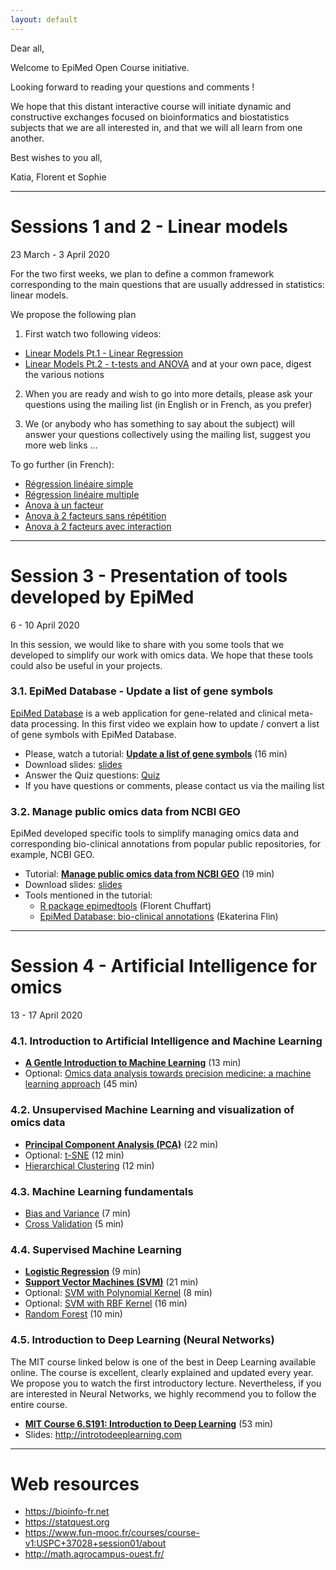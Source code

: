 ```yaml
---
layout: default
---
```


Dear all, 

Welcome to EpiMed Open Course initiative.

Looking forward to reading your questions and comments !

We hope that this distant interactive course will initiate dynamic and constructive exchanges focused on bioinformatics and biostatistics subjects that we are all interested in, and that we will all learn from one another.

Best wishes to you all,

Katia, Florent et Sophie

* * *

# Sessions 1 and 2 - Linear models

23 March - 3 April 2020

For the two first weeks, we plan to define a common framework corresponding to the main questions that are usually addressed in statistics: linear models.

We propose the following plan
1. First watch two following videos: 
 -  <a href="https://www.youtube.com/watch?v=nk2CQITm_eo" target="_blank">Linear Models Pt.1 - Linear Regression</a>
 -  <a href="https://www.youtube.com/watch?v=NF5_btOaCig" target="_blank">Linear Models Pt.2 - t-tests and ANOVA</a> 
and at your own pace, digest the various notions
 
2. When you are ready and wish to go into more details, please ask your questions using the mailing list (in English or in French, as you prefer)

3. We (or anybody who has something to say about the subject) will answer your questions collectively using the mailing list, suggest you more web links …

To go further (in French): 

- <a href="https://www.youtube.com/watch?v=OcWpu9NuyEI" target="_blank">Régression linéaire simple          </a> 
- <a href="https://www.youtube.com/watch?v=_Mbmf3HbMCc" target="_blank">Régression linéaire multiple        </a> 
- <a href="https://www.youtube.com/watch?v=M70yMVlQbUs" target="_blank">Anova à un facteur                  </a>
- <a href="https://www.youtube.com/watch?v=bpM_PL2RVcY" target="_blank">Anova à 2 facteurs sans répétition  </a> 
- <a href="https://www.youtube.com/watch?v=65sUYrDRFKU" target="_blank">Anova à 2 facteurs avec interaction </a>


* * *

# Session 3 - Presentation of tools developed by EpiMed

6 - 10 April 2020

In this session, we would like to share with you some tools that we developed to simplify our work with omics data. We hope that these tools could also be useful in your projects.

### 3.1. EpiMed Database - Update a list of gene symbols

<a href="http://epimed.univ-grenoble-alpes.fr/database/" target="_blank">EpiMed Database</a> is a web application for gene-related and clinical meta-data processing. In this first video we explain how to update / convert a list of gene symbols with EpiMed Database.

* Please, watch a tutorial: <a href="https://youtu.be/QBXUFVdreMk" target="_blank">**Update a list of gene symbols**</a> (16 min)
* Download slides: <a href="http://epimed.univ-grenoble-alpes.fr/downloads/epimed_open_course/EpiMed_Open_Course_update_gene_symbols_with_EpiMed_database.pdf" target="_blank">slides</a>
* Answer the Quiz questions: <a href="https://docs.google.com/forms/d/e/1FAIpQLSdtkCynPExJo3oFhmtnE-9Iwgx3SBI8zCXCREWshm6saKV1tQ/viewform?vc=0&c=0&w=1" target="_blank">Quiz</a>
* If you have questions or comments, please contact us via the mailing list

### 3.2. Manage public omics data from NCBI GEO

EpiMed developed specific tools to simplify managing omics data and corresponding bio-clinical annotations from popular public repositories, for example, NCBI GEO.

* Tutorial: <a href="https://youtu.be/lSEifh6JoCA" target="_blank">**Manage public omics data from NCBI GEO**</a> (19 min)
* Download slides: <a href="http://epimed.univ-grenoble-alpes.fr/downloads/epimed_open_course/EpiMed_Open_Course_manage_omics_data_from_NCBI_GEO.pdf" target="_blank">slides</a>
* Tools mentioned in the tutorial:
	- <a href="https://github.com/fchuffar/epimedtools" target="_blank">R package epimedtools</a> (Florent Chuffart)
	- <a href="http://epimed.univ-grenoble-alpes.fr/database/series" target="_blank">EpiMed Database: bio-clinical annotations</a> (Ekaterina Flin)


* * *

# Session 4 - Artificial Intelligence for omics

13 - 17 April 2020

### 4.1. Introduction to Artificial Intelligence and Machine Learning
* <a href="https://www.youtube.com/watch?v=Gv9_4yMHFhI" target="_blank">**A Gentle Introduction to Machine Learning**</a> (13 min)
* Optional: <a href="https://www.youtube.com/watch?v=mWlxpvsli0s" target="_blank">Omics data analysis towards precision medicine: a machine learning approach</a> (45 min)

### 4.2. Unsupervised Machine Learning and visualization of omics data
* <a href="https://www.youtube.com/watch?v=FgakZw6K1QQ" target="_blank">**Principal Component Analysis (PCA)**</a> (22 min)
* Optional: <a href="https://www.youtube.com/watch?v=NEaUSP4YerM" target="_blank">t-SNE</a> (12 min)
* <a href="https://www.youtube.com/watch?v=7xHsRkOdVwo" target="_blank">Hierarchical Clustering</a> (12 min)

### 4.3. Machine Learning fundamentals
* <a href="https://www.youtube.com/watch?v=EuBBz3bI-aA" target="_blank">Bias and Variance</a> (7 min)
* <a href="https://www.youtube.com/watch?v=fSytzGwwBVw" target="_blank">Cross Validation</a> (5 min)

### 4.4. Supervised Machine Learning
* <a href="https://www.youtube.com/watch?v=yIYKR4sgzI8" target="_blank">**Logistic Regression**</a> (9 min)
* <a href="https://www.youtube.com/watch?v=efR1C6CvhmE" target="_blank">**Support Vector Machines (SVM)**</a> (21 min)
* Optional: <a href="https://www.youtube.com/watch?v=Toet3EiSFcM" target="_blank">SVM with Polynomial Kernel</a> (8 min)
* Optional: <a href="https://www.youtube.com/watch?v=Qc5IyLW_hns" target="_blank">SVM with RBF Kernel</a> (16 min)
* <a href="https://www.youtube.com/watch?v=J4Wdy0Wc_xQ" target="_blank">Random Forest</a> (10 min)

### 4.5. Introduction to Deep Learning (Neural Networks)

The MIT course linked below is one of the best in Deep Learning available online. The course is excellent, clearly explained and updated every year. We propose you to watch the first introductory lecture. Nevertheless, if you are interested in Neural Networks, we highly recommend you to follow the entire course. 

* <a href="https://www.youtube.com/watch?v=njKP3FqW3Sk" target="_blank">**MIT Course 6.S191: Introduction to Deep Learning**</a> (53 min)
* Slides: <a href="http://introtodeeplearning.com" target="_blank">http://introtodeeplearning.com</a>

* * *


# Web resources

- https://bioinfo-fr.net 
- https://statquest.org 
- https://www.fun-mooc.fr/courses/course-v1:USPC+37028+session01/about 
- http://math.agrocampus-ouest.fr/ 
